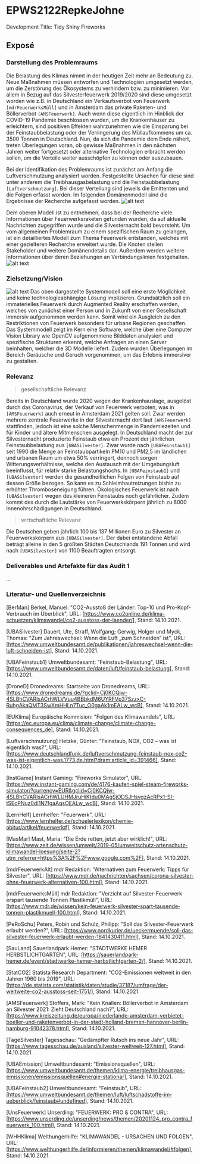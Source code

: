 # EPWS2122RepkeJohne
Development Title: Tidy Shiny Fireworks
## Exposé
### Darstellung des Problemraums

Die Belastung des Klimas nimmt in der heutigen Zeit mehr an Bedeutung zu. Neue Maßnahmen müssen entworfen und Technologien umgesetzt werden, um die Zerstörung des Ökosystems zu verhindern bzw. zu minimieren. Vor allem in Bezug auf das Silvesterfeuerwerk 2019/2020 sind diese umgesetzt worden wie z.B. in Deutschland ein Verkaufsverbot von Feuerwerk `[mdrFeuerwerksMüll]` und in Amsterdam das private Raketen- und Böllerverbot `[AMSFeuerwerk]`. Auch wenn diese eigentlich im Hinblick der COVID-19 Pandemie beschlossen wurden, um die Krankenhäuser zu erleichtern, sind positiven Effekten wahrzunehmen wie die Einsparung bei der Feinstaubbelastung oder der Verringerung des Müllaufkommens um ca. 3500 Tonnen in Deutschland. Nun, da sich die Pandemie dem Ende nähert, treten Überlegungen voran, ob gewisse Maßnahmen in den nächsten Jahren weiter fortgesetzt oder alternative Technologien erbracht werden sollen, um die Vorteile weiter ausschöpfen zu können oder auszubauen.

Bei der Identifikation des Problemraums ist zunächst am Anfang die Luftverschmutzung analysiert worden. Festgestellte Ursachen für diese sind unter anderem die Treibhausgasbelastung und die Feinstaubbelastung `[Luftverschmutzung]`. Bei dieser Verteilung sind jeweils die Emittenten und die Folgen erfasst worden. Im folgenden Domänenmodell sind die Ergebnisse der Recherche aufgefasst worden.
![alt text](https://github.com/Paul-Johne/EPWS2122RepkeJohne/blob/main/images/domaenenmodell_grob.png)

Dem oberen Modell ist zu entnehmen, dass bei der Recherche viele Informationen über Feuerwerksraketen gefunden wurden, da auf aktuelle Nachrichten zugegriffen wurde und die Silvesternacht bald bevorsteht. Um vom allgemeinen Problemraum zu einem spezifischen Raum zu gelangen, ist ein detailliertes Modell zum Thema Feuerwerk entstanden, welches mit einer gezielteren Recherche erweitert wurde. Die Knoten stellen Stakeholder und weitere Domänendetails dar. Außerdem werden weitere Informationen über deren Beziehungen an Verbindungslinien festgehalten.
![alt text](https://github.com/Paul-Johne/EPWS2122RepkeJohne/blob/main/images/domaenenmodell_detail.png)

### Zielsetzung/Vision

![alt text](https://github.com/Paul-Johne/EPWS2122RepkeJohne/blob/main/images/systemModell.PNG)
Das oben dargestellte Systemmodell soll eine erste Möglichkeit und keine technologieabhängige Lösung implizieren. Grundsätzlich soll ein immaterielles Feuerwerk durch Augmented Reality erschaffen werden, welches von zunächst einer Person und in Zukunft von einer Gesellschaft immersiv aufgenommen werden kann. Somit wird ein Ausgleich zu den Restriktionen von Feuerwerk besonders für urbane Regionen geschaffen. Das Systemmodell zeigt im Kern eine Software, welche über eine Computer Vision Library wie OpenCV aufgenommene Bilddaten analysiert und spezifische Strukturen erkennt, welche Anfragen an einen Server beinhalten, welcher die 3D Modelle liefert. Zudem wurden Überlegungen im Bereich Geräusche und Geruch vorgenommen, um das Erlebnis immersiver zu gestalten.

### Relevanz

> gesellschaftliche Relevanz

Bereits in Deutschland wurde 2020 wegen der Krankenhauslage, ausgelöst durch das Coronavirus, der Verkauf von Feuerwerk verboten, was in `[AMSFeuerwerk]` auch erneut in Amsterdam 2021 gelten soll. Zwar werden mehrere zentrale Feuerwerke in der Silvesternacht dort laut `[AMSFeuerwerk]` stattfinden, jedoch ist eine solche Menschenmenge in Pandemiezeiten und für Kinder und ältere Mitmenschen ausgelegt. In Deutschland macht der zur Silvesternacht produzierte Feinstaub etwa ein Prozent der jährlichen Feinstaubbelastung aus `[UBASilvester]`. Zwar wurde nach `[UBAFeinstaub1]` seit 1990 die Menge an Feinstaubpartikeln PM10 und PM2,5 im ländlichen und urbanen Raum um etwa 50% verringert, dennoch sorgen Witterungsverhältnisse, welche den Austausch mit der Umgebungsluft beeinflusst, für relativ starke Belastungshochs. In `[UBAFeinstaub1]` und `[UBASilvester]` werden die gesundheitlichen Folgen von Feinstaub auf dessen Größe bezogen. So kann es zu Schleimhautreizungen bishin zu erhöhter Thromboseneigung führen. Ökologisches Feuerwerk ist nach `[UBASilvester]` wegen des kleineren Feinstaubs noch gefährlicher. Zudem kommt des durch die Lautstärke von Feuerwerkskörpern jährlich zu 8000 Innenohrschädigungen in Deutschland.

> wirtschaftliche Relevanz

Die Deutschen geben jährlich 100 bis 137 Millionen Euro zu Silvester an Feuerwerkskörpern aus `[UBASilvester]`. Der dabei entstandene Abfall beträgt alleine in den 5 größten Städten Deutschlands 191 Tonnen und wird nach `[UBASilvester]` von 1100 Beauftragten entsorgt.

### Deliverables und Artefakte für das Audit 1

...

### Literatur- und Quellenverzeichnis

[BerMan] Berkel, Manuel: "CO2-Ausstoß der Länder: Top-10 und Pro-Kopf-Verbrauch im Überblick", URL: [https://www.co2online.de/klima-schuetzen/klimawandel/co2-ausstoss-der-laender/], Stand: 14.10.2021.

[UBASilvester] Dauert, Ute, Straff, Wolfgang; Gerwig, Holger und Myck, Thomas: "Zum Jahreswechsel: Wenn die Luft „zum Schneiden“ ist", URL: [https://www.umweltbundesamt.de/publikationen/jahreswechsel-wenn-die-luft-schneiden-ist], Stand: 14.10.2021.

[UBAFeinstaub1] Umweltbundesamt: "Feinstaub-Belastung", URL: [https://www.umweltbundesamt.de/daten/luft/feinstaub-belastung], Stand: 14.10.2021.

[DroneD] Dronedreams: Startseite von Dronedreams, URL: [https://www.dronedreams.de/?gclid=Cj0KCQjw-4SLBhCVARIsACrhWLVVuu4BBbkdM6UYRFVp37SzzxC-RuhgAkaQMT3SwXmHHLn7Tuc_O0gaAk1mEALw_wcB], Stand: 14.10.2021.

[EUKlima] Europäische Kommision: "Folgen des Klimawandels", URL: [https://ec.europa.eu/clima/climate-change/climate-change-consequences_de], Stand: 14.10.2021.

[Luftverschmutzung] Hetzke, Günter: "Feinstaub, NOX, CO2 – was ist eigentlich was?", URL: [https://www.deutschlandfunk.de/luftverschmutzung-feinstaub-nox-co2-was-ist-eigentlich-was.1773.de.html?dram:article_id=391466], Stand: 14.10.2021.

[InstGame] Instant Gaming: "Fireworks Simulator", URL: [https://www.instant-gaming.com/de/4176-kaufen-spiel-steam-fireworks-simulator/?currency=EUR&gclid=Cj0KCQjw-4SLBhCVARIsACrhWLUHMJruHiKtdu0MAgSjODSJHsvgzAcRPx1-SI-tSEcPNuz0dI1N7fgaAqsOEALw_wcB], Stand: 14.10.2021.

[LernHelf] Lernhelfer: "Feuerwerk", URL: [https://www.lernhelfer.de/schuelerlexikon/chemie-abitur/artikel/feuerwerk#], Stand: 14.10.2021.

[MasMar] Mast, Maria: "Die Erde retten, jetzt aber wirklich!", URL: [https://www.zeit.de/wissen/umwelt/2019-05/umweltschutz-artenschutz-klimawandel-loesung/seite-2?utm_referrer=https%3A%2F%2Fwww.google.com%2F], Stand: 14.10.2021.

[mdrFeuerwerkAlt] mdr Redaktion: "Alternativen zum Feuerwerk: Tipps für Silvester", URL: [https://www.mdr.de/nachrichten/sachsen/corona-silvester-ohne-feuerwerk-alternativen-100.html], Stand: 14.10.2021.

[mdrFeuerwerksMüll] mdr Redaktion: "Verzicht auf Silvester-Feuerwerk erspart tausende Tonnen Plastikmüll", URL: [https://www.mdr.de/wissen/kein-feuerwerk-silvester-spart-tausende-tonnen-plastikmuell-100.html], Stand: 14.10.2021.

[PeRoSchu] Peters, Robin und Schulz, Philipp: "Soll das Silvester-Feuerwerk erlaubt werden?", URL: [https://www.nordkurier.de/ueckermuende/soll-das-silvester-feuerwerk-erlaubt-werden-1841430411.html], Stand: 14.10.2021.

[SauLand] Sauerlandpark Hemer: "STADTWERKE HEMER HERBSTLICHTGARTEN", URL: [https://sauerlandpark-hemer.de/event/stadtwerke-hemer-herbstlichtgarten-2/], Stand: 14.10.2021.

[StatCO2] Statista Research Department: "CO2-Emissionen weltweit in den Jahren 1960 bis 2019", URL: [https://de.statista.com/statistik/daten/studie/37187/umfrage/der-weltweite-co2-ausstoss-seit-1751/], Stand: 14.10.2021.

[AMSFeuerwerk] Stoffers, Mark: "Kein Knallen: Böllerverbot in Amsterdam an Silvester 2021: Zieht Deutschland nach?", URL: [https://www.kreiszeitung.de/europa/niederlande-amsterdam-verbietet-boeller-und-raketenverbot-in-der-stadt-holland-bremen-hannover-berlin-hamburg-91042378.html], Stand: 14.10.2021.

[TageSilvester] Tagesschau: "Gedämpfter Rutsch ins neue Jahr", URL: [https://www.tagesschau.de/ausland/silvester-weltweit-127.html], Stand: 14.10.2021.

[UBAEmission] Umweltbundesamt: "Emissionsquellen", URL: [https://www.umweltbundesamt.de/themen/klima-energie/treibhausgas-emissionen/emissionsquellen#energie-stationar], Stand: 14.10.2021.

[UBAFeinstaub2] Umweltbundesamt: "Feinstaub", URL: [https://www.umweltbundesamt.de/themen/luft/luftschadstoffe-im-ueberblick/feinstaub#undefined], Stand: 14.10.2021.

[UnsFeuerwerk] Unserding: "FEUERWERK: PRO & CONTRA", URL: [https://www.unserding.de/unserding/news/themen/20201124_pro_contra_feuerwerk_100.html], Stand: 14.10.2021.

[WHHKlima] Welthungerhilfe: "KLIMAWANDEL - URSACHEN UND FOLGEN", URL: [https://www.welthungerhilfe.de/informieren/themen/klimawandel/#folgen], Stand: 14.10.2021.

